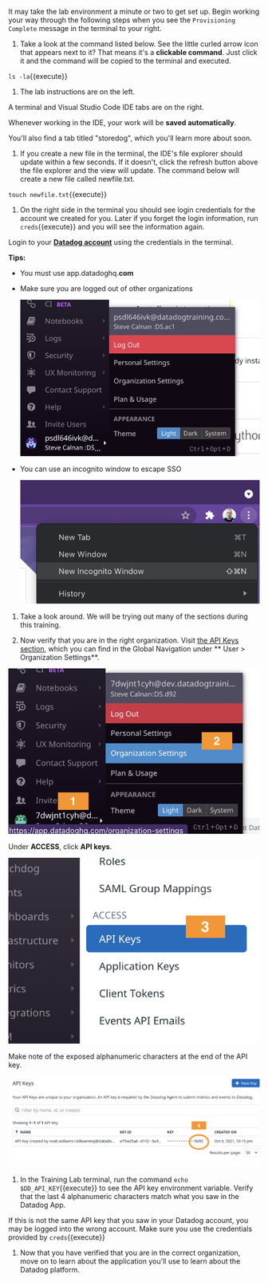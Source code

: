 It may take the lab environment a minute or two to get set up. Begin working your way through the following steps when you see the `Provisioning Complete` message in the terminal to your right.

1. Take a look at the command listed below. See the little curled arrow icon that appears next to it? That means it's a **clickable command**. Just click it and the command will be copied to the terminal and executed.

  `ls -la`{{execute}}

1. The lab instructions are on the left.

  A terminal and Visual Studio Code IDE tabs are on the right.

  Whenever working in the IDE, your work will be **saved automatically**.

  You'll also find a tab titled "storedog", which you'll learn more about soon.

1. If you create a new file in the terminal, the IDE's file explorer should update within a few seconds. If it doesn't, click the refresh button above the file explorer and the view will update. The command below will create a new file called newfile.txt.

  `touch newfile.txt`{{execute}}

1. On the right side in the terminal you should see login credentials for the account we created for you. Later if you forget the login information, run `creds`{{execute}} and you will see the information again.

  Login to your <a href="https://app.datadoghq.com" target="_datadog">**Datadog account**</a> using the credentials in the terminal.

  **Tips:**

  - You must use app.datadoghq.**com**

  - Make sure you are logged out of other organizations

    ![How to log out](./assets/how_to_log_out.png)

  - You can use an incognito window to escape SSO

    ![Incognito window in Chrome](./assets/incognito_window.png)

1. Take a look around. We will be trying out many of the sections during this training.

1. Now verify that you are in the right organization. Visit [the API Keys section](https://app.datadoghq.com/organization-settings/api-keys), which you can find in the Global Navigation under ** User > Organization Settings**.

  ![Organization settings menu](./assets/navigate_org_settings.png)

  Under **ACCESS**, click **API keys**.

  ![API keys menu item](./assets/api_key_menu_item.png)

  Make note of the exposed alphanumeric characters at the end of the API key.

  ![API key details](./assets/api_key_detail.png)

1. In the Training Lab terminal, run the command `echo $DD_API_KEY`{{execute}} to see the API key environment variable. Verify that the last 4 alphanumeric characters match what you saw in the Datadog App.

  If this is not the same API key that you saw in your Datadog account, you may be logged into the wrong account. Make sure you use the credentials provided by `creds`{{execute}}

1. Now that you have verified that you are in the correct organization, move on to learn about the application you'll use to learn about the Datadog platform.
